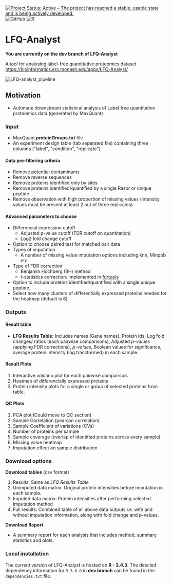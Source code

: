 [![Project Status: Active – The project has reached a stable, usable state and is being actively developed.](https://www.repostatus.org/badges/latest/active.svg)](https://www.repostatus.org/#active)
![GitHub](https://img.shields.io/github/license/Monashbioinformaticsplatform/LFQ-Analyst?color=brightgreen)
![R](https://img.shields.io/badge/R-%3E3.4--3.5-brightgreen)

# LFQ-Analyst

**You are currently on the dev branch of LFQ-Analyst**

A tool for analysing label-free quantitative proteomics dataset https://bioinformatics.erc.monash.edu/apps/LFQ-Analyst/

![LFQ-analyst_pipeline](./www/LFQ_analyst.svg)






## Motivation

- Automate downstream statistical analysis of Label free quantitative proteomics data (generated by MaxQuant)


### Input

- MaxQuant **proteinGroups.txt** file
- An experiment design table (tab separated file) containing three columns ("label", "condition", "replicate")

#### Data pre-filtering criteria

- Remove potential contaminants
- Remove reverse sequences
- Remove proteins identified only by sites
- Remove proteins identified/quantified by a single Razor or unique peptide
- Remove observation with high proportion of missing values (intensity values must be present
at least 2 out of three replicates)

#### Advanced parameters to choose

- Differencial expression cutoff
  - Adjusted p-value cutoff (FDR cutoff on quantitation)
  - Log2 fold change cutoff
- Option to choose paired test for matched pair data
- Types of imputation
  - A number of missing value imputation options including knn, Minpob etc.
- Type of FDR correction
  -   Benjamin Hochberg (BH) method
  -   t-statistics correction: Implemented in
    [fdrtools](http://strimmerlab.org/software/fdrtool/)
- Option to include proteins identified/quantified with a single unique peptide.
- Select how many clusters of differentially expressed proteins needed for the heatmap (default is 6)



### Outputs

#### Result table

-   **LFQ Results Table:** Includes names (Gene names), Protein Ids, Log
    fold changes/ ratios (each pairwise comparisons), Adjusted
    *p-values* (applying FDR corrections), *p-values*, Boolean values
    for significance, average protein intensity (log transformed) in
    each sample.

#### Result Plots
  1. Interactive volcano plot for each pairwise comparison.
  2. Heatmap of differencially expressed proteins
  3. Protein intensity plots for a single or group of selected proteins from table. 

#### QC Plots
  1. PCA plot (Could move to QC section)
  2. Sample Correlation (pearson correlation)
  3. Sample Coefficient of variations (CVs)
  4. Number of proteins per sample
  5. Sample coverage (overlap of identified proteins across every sample)
  6. Missing value heatmap
  7. Imputation effect on sample distribution

### Download options

**Download tables** (csv format)

1.  Results: Same as *LFQ Results Table*
2.  Unimputed data matrix: Original protein intensities before
    imputation in each sample.
3.  Imputed data matrix: Protein intensities after performing selected
    imputation method
4.  Full results: Combined table of all above data outputs i.e. with and
    without imputation information, along with fold change and p-values.

**Download Report** 
- A summary report for each analysis that
    includes method, summary statistics and plots.


### Local installation

The current version of LFQ-Analyst is hosted on **R - 3.4.3**. The detailed dependency information for `R 3.6.0` in **dev branch** can be found in the `dependencies.txt` file.
